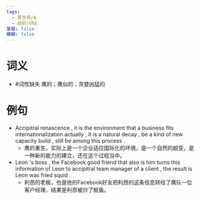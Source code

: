 ```yaml
---
tags:
  - 首字母/A
  - 级别/GRE
掌握: false
模糊: false
---
```

# 词义
- #词性缺失 鹰的；鹰似的；贪婪凶猛的
# 例句
- Accipitral renascence , it is the environment that a business fits internationalization actually , it is a natural decay , be a kind of new capacity build , still be among this process .
	- 鹰的重生，实际上是一个企业适应国际化的环境，是一个自然的蜕变，是一种新的能力的建立，还在这个过程当中。
- Leon 's boss , the Facebook good friend that also is him turns this information of Leon to accipitral team manager of a client , the result is Leon was fried squid .
	- 利昂的老板，也是他的Facebook好友把利昂的这条信息转给了鹰队一位客户经理，结果是利昂被炒了鱿鱼。
